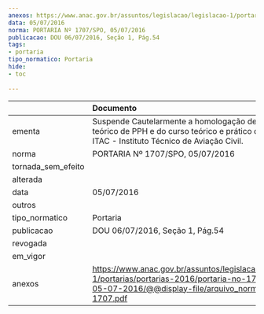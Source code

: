 ```yaml
---
anexos: https://www.anac.gov.br/assuntos/legislacao/legislacao-1/portarias/portarias-2016/portaria-no-1707-spo-05-07-2016/@@display-file/arquivo_norma/PA2016-1707.pdf
data: 05/07/2016
norma: PORTARIA Nº 1707/SPO, 05/07/2016
publicacao: DOU 06/07/2016, Seção 1, Pág.54
tags:
- portaria
tipo_normatico: Portaria
hide: 
- toc 
 
---
```


|                    | Documento                                                                                                                                                      |
|:-------------------|:---------------------------------------------------------------------------------------------------------------------------------------------------------------|
| ementa             | Suspende Cautelarmente a homologação de curso teórico de PPH e do curso teórico e prático de DOV da ITAC - Instituto Técnico de Aviação Civil.                 |
| norma              | PORTARIA Nº 1707/SPO, 05/07/2016                                                                                                                               |
| tornada_sem_efeito |                                                                                                                                                                |
| alterada           |                                                                                                                                                                |
| data               | 05/07/2016                                                                                                                                                     |
| outros             |                                                                                                                                                                |
| tipo_normatico     | Portaria                                                                                                                                                       |
| publicacao         | DOU 06/07/2016, Seção 1, Pág.54                                                                                                                                |
| revogada           |                                                                                                                                                                |
| em_vigor           |                                                                                                                                                                |
| anexos             | https://www.anac.gov.br/assuntos/legislacao/legislacao-1/portarias/portarias-2016/portaria-no-1707-spo-05-07-2016/@@display-file/arquivo_norma/PA2016-1707.pdf |